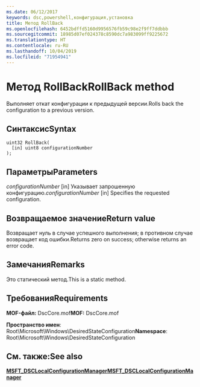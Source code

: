 ```yaml
---
ms.date: 06/12/2017
keywords: dsc,powershell,конфигурация,установка
title: Метод RollBack
ms.openlocfilehash: 6452bdffd5160d9956576fb59c98e2f9ff7ddbbb
ms.sourcegitcommit: 18985d07ef024378c8590dc7a983099ff9225672
ms.translationtype: HT
ms.contentlocale: ru-RU
ms.lasthandoff: 10/04/2019
ms.locfileid: "71954941"
---
```

# <a name="rollback-method"></a><span data-ttu-id="bb112-103">Метод RollBack</span><span class="sxs-lookup"><span data-stu-id="bb112-103">RollBack method</span></span>

<span data-ttu-id="bb112-104">Выполняет откат конфигурации к предыдущей версии.</span><span class="sxs-lookup"><span data-stu-id="bb112-104">Rolls back the configuration to a previous version.</span></span>

## <a name="syntax"></a><span data-ttu-id="bb112-105">Синтаксис</span><span class="sxs-lookup"><span data-stu-id="bb112-105">Syntax</span></span>

```mof
uint32 RollBack(
  [in] uint8 configurationNumber
);
```

## <a name="parameters"></a><span data-ttu-id="bb112-106">Параметры</span><span class="sxs-lookup"><span data-stu-id="bb112-106">Parameters</span></span>

<span data-ttu-id="bb112-107">*configurationNumber* \[in\] Указывает запрошенную конфигурацию.</span><span class="sxs-lookup"><span data-stu-id="bb112-107">*configurationNumber* \[in\] Specifies the requested configuration.</span></span>

## <a name="return-value"></a><span data-ttu-id="bb112-108">Возвращаемое значение</span><span class="sxs-lookup"><span data-stu-id="bb112-108">Return value</span></span>

<span data-ttu-id="bb112-109">Возвращает нуль в случае успешного выполнения; в противном случае возвращает код ошибки.</span><span class="sxs-lookup"><span data-stu-id="bb112-109">Returns zero on success; otherwise returns an error code.</span></span>

## <a name="remarks"></a><span data-ttu-id="bb112-110">Замечания</span><span class="sxs-lookup"><span data-stu-id="bb112-110">Remarks</span></span>

<span data-ttu-id="bb112-111">Это статический метод.</span><span class="sxs-lookup"><span data-stu-id="bb112-111">This is a static method.</span></span>

## <a name="requirements"></a><span data-ttu-id="bb112-112">Требования</span><span class="sxs-lookup"><span data-stu-id="bb112-112">Requirements</span></span>

<span data-ttu-id="bb112-113">**MOF-файл:** DscCore.mof</span><span class="sxs-lookup"><span data-stu-id="bb112-113">**MOF:** DscCore.mof</span></span>

<span data-ttu-id="bb112-114">**Пространство имен**: Root\Microsoft\Windows\DesiredStateConfiguration</span><span class="sxs-lookup"><span data-stu-id="bb112-114">**Namespace**: Root\Microsoft\Windows\DesiredStateConfiguration</span></span>

## <a name="see-also"></a><span data-ttu-id="bb112-115">См. также:</span><span class="sxs-lookup"><span data-stu-id="bb112-115">See also</span></span>

[<span data-ttu-id="bb112-116">**MSFT_DSCLocalConfigurationManager**</span><span class="sxs-lookup"><span data-stu-id="bb112-116">**MSFT_DSCLocalConfigurationManager**</span></span>](msft-dsclocalconfigurationmanager.md)
